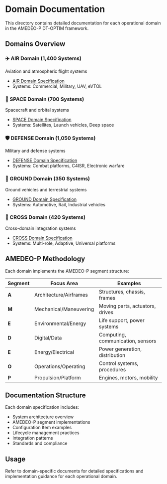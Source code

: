 # Domain Documentation

This directory contains detailed documentation for each operational domain in the AMEDEO-P DT-OPTIM framework.

## Domains Overview

### ✈️ AIR Domain (1,400 Systems)
Aviation and atmospheric flight systems
- [AIR Domain Specification](AIR.md)
- Systems: Commercial, Military, UAV, eVTOL

### 🚀 SPACE Domain (700 Systems)  
Spacecraft and orbital systems
- [SPACE Domain Specification](SPACE.md)
- Systems: Satellites, Launch vehicles, Deep space

### 🛡️ DEFENSE Domain (1,050 Systems)
Military and defense systems
- [DEFENSE Domain Specification](DEFENSE.md)
- Systems: Combat platforms, C4ISR, Electronic warfare

### 🚗 GROUND Domain (350 Systems)
Ground vehicles and terrestrial systems
- [GROUND Domain Specification](GROUND.md)
- Systems: Automotive, Rail, Industrial vehicles

### 🔄 CROSS Domain (420 Systems)
Cross-domain integration systems
- [CROSS Domain Specification](CROSS.md)
- Systems: Multi-role, Adaptive, Universal platforms

## AMEDEO-P Methodology

Each domain implements the AMEDEO-P segment structure:

| Segment | Focus Area | Examples |
|---------|------------|----------|
| **A** | Architecture/Airframes | Structures, chassis, frames |
| **M** | Mechanical/Maneuvering | Moving parts, actuators, drives |
| **E** | Environmental/Energy | Life support, power systems |
| **D** | Digital/Data | Computing, communication, sensors |
| **E** | Energy/Electrical | Power generation, distribution |
| **O** | Operations/Operating | Control systems, procedures |
| **P** | Propulsion/Platform | Engines, motors, mobility |

## Documentation Structure

Each domain specification includes:
- System architecture overview
- AMEDEO-P segment implementations
- Configuration Item examples
- Lifecycle management practices
- Integration patterns
- Standards and compliance

## Usage

Refer to domain-specific documents for detailed specifications and implementation guidance for each operational domain.